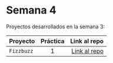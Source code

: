 # Semana 4 

Proyectos desarrollados en la semana 3:

| Proyecto | Práctica | Link al repo |
| ------------- |:-------------:| -----:|
|`Fizzbuzz`|1|[Link al repo](https://github.com/LaunchX-InnovaccionVirtual/MissionNodeJS)|

